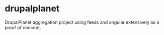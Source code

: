 drupalplanet
============

DrupalPlanet aggregation project using feeds and angular extensively as a proof of concept.
